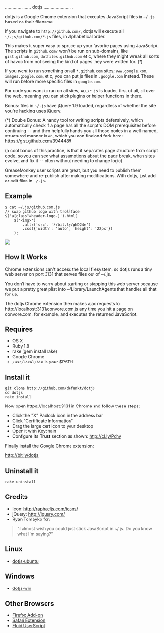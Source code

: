 ..................... dotjs ........................

dotjs  is a  Google Chrome  extension  that executes
JavaScript files in `~/.js` based on their filename.

If you navigate to `http://github.com/`,  dotjs will
execute   all   `~/.js/github.com/*.js`  files,   in
alphabetical order.

This makes it super  easy to spruce up your favorite
pages using JavaScript. The scripts in `github.com/`
won't be run on sub-domains, like `gist.github.com`,
`dotfiles.github.com`  et c,  where they might wreak
all sorts of havoc from not seeing the kind of pages
they were written for. (*)

If you _want_ to run something on all `*.github.com`
sites; `www.google.com`, `images.google.com`,  et c,
you can put js files in `.google.com` instead. These
will run before more specific files in `google.com`.

For code you want to run on all sites, `ALL/*.js` is
loaded first of all,  all over the web,  meaning you
can stick plugins or helper functions in there.

Bonus:  files  in `~/.js`  have jQuery 1.9  loaded,
regardless  of  whether  the  site  you're  hacking
uses jQuery.

(*) Double Bonus:  A handy tool  for writing scripts
defensively, which automatically check if a page has
all the script's DOM prerequisites before continuing
-- and then helpfully hands you all those nodes in a
well-named, structured manner is `on`, which you can
find and fork here:  https://gist.github.com/3944489

(a cool bonus of this practice, is that it separates
page structure from script code, so you can see what
assumptions about the page break, when sites evolve,
and fix it -- often without needing to change logic)

GreaseMonkey user scripts are great, but you need to
publish them  somewhere and re-publish  after making
modifications. With dotjs, just add or edit files in
`~/.js`.

## Example

    $ cat ~/.js/github.com.js
    // swap github logo with trollface
    $('a[class^=header-logo-]').html(
        $('<img>')
            .attr('src', '//bit.ly/ghD24e')
            .css({'width': 'auto', 'height': '22px'})
        );

![](http://puu.sh/1Kjvw)

## How It Works

Chrome extensions can't access the local filesystem,
so dotjs  runs a tiny  web server on port  3131 that
serves files out of ~/.js.

You don't  have to worry about  starting or stopping
this web server because  we put a pretty great plist
into  ~/Library/LaunchAgents that  handles  all that
for us.

The dotjs Chrome extension then makes ajax requests
to http://localhost:3131/convore.com.js any time you
hit a page on convore.com, for example, and executes
the returned JavaScript.

## Requires

- OS X
- Ruby 1.8
- rake (gem install rake)
- Google Chrome
- `/usr/local/bin` in your $PATH

## Install it

    git clone http://github.com/defunkt/dotjs
    cd dotjs
    rake install

Now open https://localhost:3131 in Chrome and follow these steps:

- Click the "X" Padlock icon in the address bar
- Click "Certificate Information"
- Drag the large cert icon to your desktop
- Open it with Keychain
- Configure its **Trust** section as shown: http://cl.ly/Pdny

Finally install the Google Chrome extension:

http://bit.ly/dotjs

## Uninstall it

    rake uninstall

## Credits

- Icon: <http://raphaeljs.com/icons/>
- jQuery: <http://jquery.com/>
- Ryan Tomayko for:

> "I almost wish you could just
   stick JavaScript in ~/.js. Do
   you know what I'm saying?"

## Linux

- [dotjs-ubuntu](https://github.com/glenbot/dotjs-ubuntu)

## Windows

- [dotjs-win](https://github.com/p3lim/dotjs-win)

## Other Browsers

- [Firefox Add-on](https://github.com/rlr/dotjs-addon)
- [Safari Extension](https://github.com/wfarr/dotjs.safariextension)
- [Fluid UserScript](https://github.com/sj26/dotjs-fluid)

